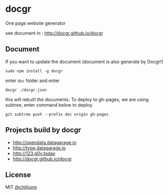 # docgr

One page website generator

see document in : http://docgr.github.io/docgr

## Document

If you want to update the document (document is also generate by Docgr!)

```
sudo npm install -g docgr
```

enter `doc` folder and enter

```
docgr ./docgr.json
```
this will rebuilt the documents. To deploy to gh-pages, we are using subtree, enter command below to deploy.

```
git subtree push --prefix doc origin gh-pages
```

## Projects build by docgr

- http://opendata.datagarage.io
- http://type.datagarage.io
- http://123.g0v.today
- http://docgr.github.io/docgr



## License

MIT [@chilijung](http://github.com/chilijung)
